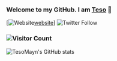 ### Welcome to my GitHub. I am [Teso][website]  👋

[![Website](https://img.shields.io/website?label=TesoMayn.com&style=for-the-badge&url=https%3A%2F%2FTesoMayn.com)[website]]
![Twitter Follow](https://img.shields.io/twitter/follow/TesoMayn?color=%2300acee&style=for-the-badge)

### ![Visitor Count](https://visitor-badge.glitch.me/badge?page_id=TesoMayn.TesoMayn)

![TesoMayn's GitHub stats](https://github-readme-stats.vercel.app/api?username=TesoMayn&show_icons=true&theme=dracula)

[website]: https://tesomayn.com/
[twitter]: https://twitter.com/tesomayn
[instagram]: https://www.instagram.com/tesomayn/
